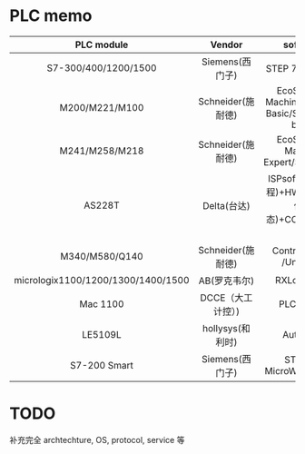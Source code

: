 # PLC memo

| PLC module |  Vendor | software |
|:----------:|:-------:|:--------:|
|   S7-300/400/1200/1500   | Siemens(西门子) |    STEP 7/TIA(博途)  |
|   M200/M221/M100         |  Schneider(施耐德)       | EcoStruxure Machine Expert - Basic/Somachine basic         |
|   M241/M258/M218       |  Schneider(施耐德)        |  EcoStruxure Machine Expert/Somachine        |
|   AS228T         |  Delta(台达)       |   ISPsoft(总体，编程)+HWconfig(硬件组态)+COMMGR(通信)       |
|       M340/M580/Q140     | Schneider(施耐德)      |    Control  Expert /Unity pro   |
|         micrologix1100/1200/1300/1400/1500   |   AB(罗克韦尔)      |  RXLogix 500        |
|       Mac 1100     |      DCCE（大工计控）)   |    PLC_config      |
|        LE5109L    |   hollysys(和利时)      |    Autothink      |
|       S7-200 Smart    | Siemens(西门子)     |     STEP 7-MicroWIN SMART      |

# TODO
补充完全 archtechture, OS, protocol, service 等
